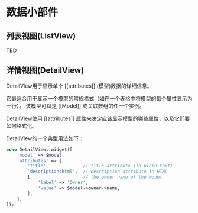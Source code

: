 数据小部件
============

列表视图(ListView)
--------
TBD


详情视图(DetailView)
----------

DetailView用于显示单个 [[attributes]] (模型)数据的详细信息。

它最适合用于显示一个模型的常规格式（如在一个表格中将模型的每个属性显示为一行）。
该模型可以是 [[Model]] 或关联数组的任一个实例。

DetailView使用 [[attributes]] 属性来决定应该显示模型的哪些属性，以及它们要如何格式化。

DetailView的一个典型用法如下：

```php
echo DetailView::widget([
	'model' => $model,
	'attributes' => [
		'title',             // title attribute (in plain text)
		'description:html',  // description attribute in HTML
		[                    // the owner name of the model
			'label' => 'Owner',
			'value' => $model->owner->name,
		],
	],
]);
```